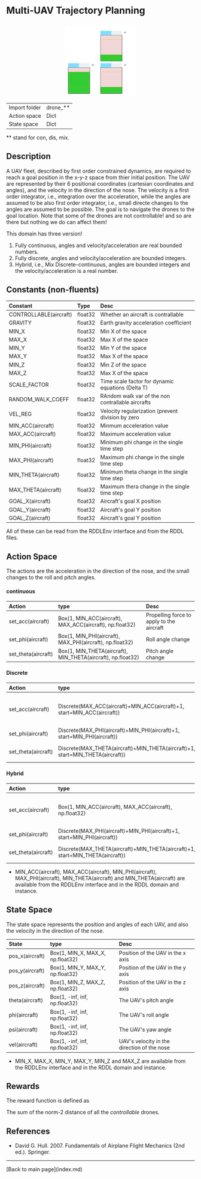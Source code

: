 
<p style="font-size:25px;text-align:left"><b>Multi-UAV Trajectory Planning</b></p>

<div style="width:100%;text-align:center;">
  <a href="images/Rpowergen_static.png">
    <img src="images/powergen_static.png" height="190" width="190" />
  </a>
</div>

|       |      |
|:------------------|:------------|
| Import folder     | drone_**      |
| Action space      | Dict        |
| State space       | Dict        |

** stand for con, dis, mix.


## Description

A UAV fleet, described by first order constrained dynamics, are required to reach a goal position in the x-y-z space from thier initial position.
The UAV are represented by their 6 positional coordinates (cartesian coordinates and angles), and the velocity in the direction of the nose. The velocity is a first order integrator, i.e., integration over the acceleration, while the angles are assumed to be also first order integrator, i.e., small directe changes to the angles are assumed to be possible. The goal is to navigate the drones to the goal location. Note that some of the drones are not controllable! and so are there but nothing we do can affect them!

This domain has three version! 
1. Fully continuous, angles and velocity/acceleration are real bounded numbers.
2. Fully discrete, angles and velocity/acceleration are bounded integers.
3. Hybrid, i.e., Mix Discrete-continuous, angles are bounded integers and the velocity/acceleration is a real number.

## Constants (non-fluents)

| Constant                 | Type             |  Desc                                               |
|:-------------------------|:-----------------|:----------------------------------------------------|
| CONTROLLABLE(aircraft)   | float32          |  Whether an aircraft is contrallable                |
| GRAVITY                  | float32          |  Earth gravity acceleration coefficient             |
| MIN_X                    | float32          |  Min X of the space                                 |
| MAX_X                    | float32          |  Max X of the space                                 |
| MIN_Y                    | float32          |  Min Y of the space                                 |
| MAX_Y                    | float32          |  Max X of the space                                 |
| MIN_Z                    | float32          |  Min Z of the space                                 |
| MAX_Z                    | float32          |  Max X of the space                                 |
| SCALE_FACTOR             | float32          |  Time scale factor for dynamic equations (Delta T)  |
| RANDOM_WALK_COEFF        | float32          |  RAndom walk var of the non contrallable aircrafts  |
| VEL_REG                  | float32          |  Velocity regularization (prevent division by zero  |
| MIN_ACC(aircraft)        | float32          |  Minmum acceleration value                          |
| MAX_ACC(aircraft)        | float32          |  Maximum acceleration value                         |
| MIN_PHI(aircraft)        | float32          |  Minimum phi change in the single time step         |
| MAX_PHI(aircraft)        | float32          |  Maximum phi change in the single time step         |
| MIN_THETA(aircraft)      | float32          |  Minimum theta change in the single time step       |
| MAX_THETA(aircraft)      | float32          |  Maximum thera change in the single time step       |
| GOAL_X(aircraft)         | float32          |  Aircraft's goal X position                         |
| GOAL_Y(aircraft)         | float32          |  Aircraft's goal Y position                         |
| GOAL_Z(aircraft)         | float32          |  Aircraft's goal Y position                         |


All of these can be read from the RDDLEnv interface and from the RDDL files.


## Action Space

The actions are the acceleration in the direction of the nose, and the small changes to the roll and pitch angles.

#### continuous

| Action               | type             |  Desc                          |
|:---------------------|:-----------------|:-------------------------------|
| set_acc(aircraft)    | Box(1, MIN_ACC(aircraft), MAX_ACC(aircraft), np.float32)  |  Propelling force to apply to the aircraft |
| set_phi(aircraft)    | Box(1, MIN_PHI(aircraft), MAX_PHI(aircraft), np.float32)  |  Roll angle change  |
| set_theta(aircraft)  | Box(1, MIN_THETA(aircraft), MIN_THETA(aircraft), np.float32)  |  Pitch angle change  |

#### Discrete 

| Action               | type             |  Desc                          |
|:---------------------|:-----------------|:-------------------------------|
| set_acc(aircraft)    | Discrete(MAX_ACC(aircraft)+MIN_ACC(aircraft)+1, start=MIN_ACC(aircraft))  |  Propelling force to apply to the aircraft |
| set_phi(aircraft)    | Discrete(MAX_PHI(aircraft)+MIN_PHI(aircraft)+1, start=MIN_PHI(aircraft))  |  Roll angle change  |
| set_theta(aircraft)  | Discrete(MAX_THETA(aircraft)+MIN_THETA(aircraft)+1, start=MIN_THETA(aircraft))  |  Pitch angle change  |

#### Hybrid

| Action               | type             |  Desc                          |
|:---------------------|:-----------------|:-------------------------------|
| set_acc(aircraft)    | Box(1, MIN_ACC(aircraft), MAX_ACC(aircraft), np.float32)  |  Propelling force to apply to the aircraft |
| set_phi(aircraft)    | Discrete(MAX_PHI(aircraft)+MIN_PHI(aircraft)+1, start=MIN_PHI(aircraft))  |  Roll angle change  |
| set_theta(aircraft)  | Discrete(MAX_THETA(aircraft)+MIN_THETA(aircraft)+1, start=MIN_THETA(aircraft))  |  Pitch angle change  |

- MIN_ACC(aircraft), MAX_ACC(aircraft), MIN_PHI(aircraft), MAX_PHI(aircraft), MIN_THETA(aircraft) and MIN_THETA(aircraft) are available from the RDDLEnv interface and in the RDDL domain and instance.

## State Space

The state space represents the position and angles of each UAV, and also the velocity in the direction of the nose.

| State                      | type              |  Desc                                   |
|:---------------------------|:------------------|:----------------------------------------|
| pos_x(aircraft)             |  Box(1, MIN_X, MAX_X, np.float32)  | Position of the UAV in the x axis |
| pos_y(aircraft)             |  Box(1, MIN_Y, MAX_Y, np.float32)  | Position of the UAV in the y axis |
| pos_z(aircraft)             |  Box(1, MIN_Z, MAX_Z, np.float32)  | Position of the UAV in the z axis |
| theta(aircraft)             |  Box(1, -inf, inf, np.float32)  | The UAV's pitch angle |
| phi(aircraft)               |  Box(1, -inf, inf,  np.float32)  | The UAV's roll angle |
| psi(aircraft)               |  Box(1, -inf, inf,  np.float32)  | The UAV's yaw angle |
| vel(aircraft)               |  Box(1, -inf, inf,  np.float32)  | UAV's velocity in the direction of the nose |

- MIN_X, MAX_X, MIN_Y, MAX_Y, MIN_Z and MAX_Z are available from the RDDLEnv interface and in the RDDL domain and instance.

## Rewards

The reward function is defined as 

The sum of the norm-2 distance of all the *controllable* drones.

## References

- David G. Hull. 2007. Fundamentals of Airplane Flight Mechanics (2nd ed.).
Springer.


<hr>
[Back to main page](index.md)
